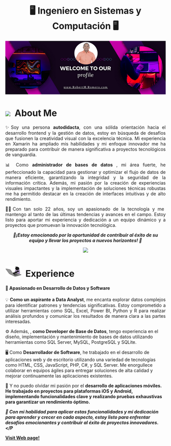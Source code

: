 <h1 align="center"> 🖥️ Ingeniero en Sistemas y Computación 🖥️ </h1> 

<div align="center">
<img alt="banner" src="https://github.com/Robert02M/robert02m/blob/main/imagenes/welcome%20to%20our.png" style="text-decoration="none">
</div>

<H1> <img src="https://media.giphy.com/media/ObNTw8Uzwy6KQ/giphy.gif" width="30px">&nbsp; About Me </H1>

<P align="justify"> ✨Soy una persona <b> autodidacta</b>, con una sólida orientación hacia el desarrollo frontend y la gestión de datos, estoy en búsqueda de desafíos que fusionen la creatividad visual con la excelencia técnica. Mi experiencia en Xamarin ha ampliado mis habilidades y mi enfoque innovador me ha preparado para contribuir de manera significativa a proyectos tecnológicos de vanguardia.</P> 

<P align="justify">📊 Como <b> administrador de bases de datos </b>, mi área fuerte, he perfeccionado la capacidad para gestionar y optimizar el flujo de datos de manera eficiente, garantizando la integridad y la seguridad de la información crítica. Además, mi pasión por la creación de experiencias visuales impactantes y la implementación de soluciones técnicas robustas me ha permitido destacar en la creación de interfaces intuitivas y de alto rendimiento.</P>

<P align="justify">👨‍💻Con tan solo 22 años, soy un apasionado de la tecnología y me mantengo al tanto de las últimas tendencias y avances en el campo. Estoy listo para aportar mi experiencia y dedicación a un equipo dinámico y a proyectos que promuevan la innovación tecnológica.</P>

<p align="center"><b><i>📡¡Estoy emocionado por la oportunidad de contribuir al éxito de su equipo y llevar los proyectos a nuevos horizontes! 🚀</i></b></p>
<p  align="center">
<img src="https://user-images.githubusercontent.com/73097560/115834477-dbab4500-a447-11eb-908a-139a6edaec5c.gif">             
<br>

<h1><img alt="dev_cat" src="https://raw.githubusercontent.com/dev-akshat/archive/main/images/gifs/others/dev_cat.gif" width="50">&nbsp; Experience </h1>

<h4>🚀 Apasionado en Desarrollo de Datos y Software</h4>

<p align="justify">💡 <b>Como un aspirante a Data Analyst</b>, me encanta explorar datos complejos para identificar patrones y tendencias significativas. Estoy comprometido a utilizar herramientas como SQL, Excel, Power BI, Python y R para realizar análisis profundos y comunicar los resultados de manera clara a las partes interesadas.

⚙️ Además, ,<b> como Developer de Base de Datos</b>, tengo experiencia en el diseño, implementación y mantenimiento de bases de datos utilizando herramientas como SQL Server, MySQL, PostgreSQL y SQLite. 

🖥️ Como <b>Desarrollador de Software</b>, he trabajado en el desarrollo de aplicaciones web y de escritorio utilizando una variedad de tecnologías como HTML, CSS, JavaScript, PHP, C#, y SQL Server. Me enorgullece colaborar en equipos ágiles para entregar soluciones de alta calidad y mejorar continuamente las aplicaciones existentes.

📱 Y no puedo olvidar mi pasión por el <b>desarrollo de aplicaciones móviles<b>. He trabajado en proyectos para plataformas iOS y Android, implementando funcionalidades clave y realizando pruebas exhaustivas para garantizar un rendimiento óptimo.

<b><i>🚀 Con mi habilidad para aplicar estas funcionalidades y mi dedicación para aprender y crecer en cada aspecto, estoy listo para enfrentar desafíos emocionantes y contribuir al éxito de proyectos innovadores.</i></b></P

<a href="https://robertmendozaromero.netlify.app/" target="_blank">Visit Web page!</a>
